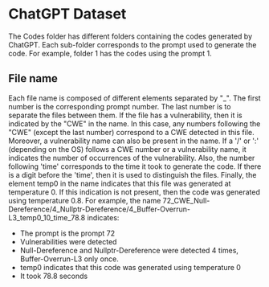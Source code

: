 # ChatGPT Dataset
The Codes folder has different folders containing the codes generated by ChatGPT. Each sub-folder corresponds to the prompt used to generate the code. For example, folder 1 has the codes using the prompt 1. 

## File name
Each file name is composed of different elements separated by "_". The first number is the corresponding prompt number. The last number is to separate the files between them. If the file has a vulnerability, then it is indicated by the "CWE" in the name. In this case, any numbers following the "CWE" (except the last number) correspond to a CWE detected in this file. Moreover, a vulnerability name can also be present in the name. If a '/' or ':' (depending on the OS) follows a CWE number or a vulnerability name, it indicates the number of occurrences of the vulnerability. Also, the number following 'time' corresponds to the time it took to generate the code.  If there is a digit before the 'time', then it is used to distinguish the files. Finally, the element temp0 in the name indicates that this file was generated at temperature 0. If this indication is not present, then the code was generated using temperature 0.8. For example, the name 72_CWE_Null-Dereference/4_Nullptr-Dereference/4_Buffer-Overrun-L3_temp0_10_time_78.8 indicates: 

- The prompt is the prompt 72
- Vulnerabilities were detected
- Null-Dereference and Nullptr-Dereference were detected 4 times, Buffer-Overrun-L3 only once.
- temp0 indicates that this code was generated using temperature 0
- It took 78.8 seconds






